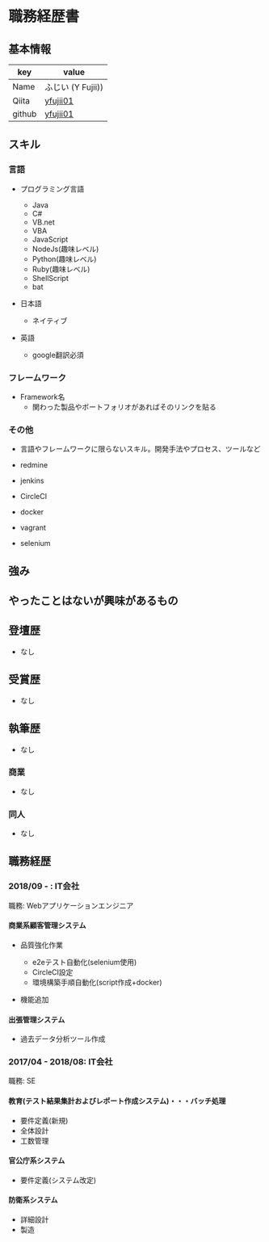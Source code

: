 # 職務経歴書

## 基本情報

|key|value|
|---|-----|
|Name|ふじい (Y Fujii))|
|Qiita|[yfujii01](http://qiita.com/yfujii01)|
|github|[yfujii01](http://github.com/yfujii01)|

## スキル

### 言語

- プログラミング言語
  - Java
  - C#
  - VB.net
  - VBA
  - JavaScript
  - NodeJs(趣味レベル)
  - Python(趣味レベル)
  - Ruby(趣味レベル)
  - ShellScript
  - bat
  
- 日本語
  - ネイティブ
- 英語
  - google翻訳必須

### フレームワーク

- Framework名
  - 関わった製品やポートフォリオがあればそのリンクを貼る

### その他

- 言語やフレームワークに限らないスキル。開発手法やプロセス、ツールなど

- redmine
- jenkins
- CircleCI
- docker
- vagrant
- selenium

## 強み

## やったことはないが興味があるもの

## 登壇歴

- なし

## 受賞歴

- なし

## 執筆歴

- なし

### 商業

- なし

### 同人

- なし

## 職務経歴

### 2018/09 - : IT会社

職務: Webアプリケーションエンジニア

#### 商業系顧客管理システム

- 品質強化作業
  - e2eテスト自動化(selenium使用)
  - CircleCI設定
  - 環境構築手順自動化(script作成+docker)

- 機能追加

#### 出張管理システム

- 過去データ分析ツール作成

### 2017/04 - 2018/08: IT会社

職務: SE

#### 教育(テスト結果集計およびレポート作成システム)・・・バッチ処理

- 要件定義(新規)
- 全体設計
- 工数管理

#### 官公庁系システム

- 要件定義(システム改定)

#### 防衛系システム

- 詳細設計
- 製造

